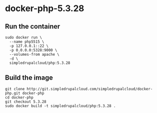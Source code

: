 docker-php-5.3.28
=================

Run the container
-----------------

    sudo docker run \
      --name php5515 \
      -p 127.0.0.1::22 \
      -p 0.0.0.0:5328:9000 \
      --volumes-from apache \
      -d \
      simpledrupalcloud/php:5.3.28

Build the image
---------------

    git clone http://git.simpledrupalcloud.com/simpledrupalcloud/docker-php.git docker-php
    cd docker-php
    git checkout 5.3.28
    sudo docker build -t simpledrupalcloud/php:5.3.28 .